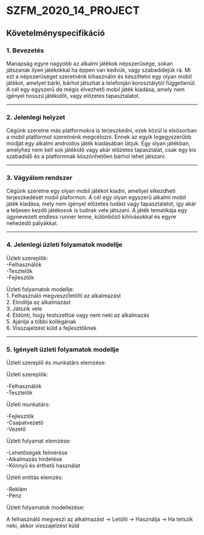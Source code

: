 # SZFM\_2020\_14\_PROJECT

## Követelményspecifikáció

### 1. Bevezetés

Manapság egyre nagyobb az alkalmi játékok népszerűsége, 
sokan játszanak ilyen játékokkal ha éppen van kedvük, 
vagy szabadidejük rá. Mi ezt a népszerűséget szeretnénk kihasználni 
és készíttetni egy olyan mobil játékot, amelyet bárki, 
bárhol játszhat a telefonján korosztálytól függetlenül.
A cél egy egyszerű de mégis élvezhető mobil játék kiadása, 
amely nem igényel hosszú játékidőt, vagy előzetes tapasztalatot.

---
### 2. Jelenlegi helyzet

Cégünk szeretne más platformokra is terjeszkedni,
ezek közül is elsősorban a mobil platformot szeretnénk megcélozni.
Ennek az egyik legegyszerűbb módját egy alkalmi androidos játék kiadásában látjuk. 
Egy olyan játékban, amelyhez nem kell sok játékidő vagy akár előzetes tapasztalat, 
csak egy kis szabadidő és a platformnak köszönhetően bárhol lehet játszani.

---
### 3. Vágyálom rendszer

Cégünk szeretne egy olyan mobil játékot kiadni, 
amellyel elkezdheti terjeszkedését mobil plaformon. 
A cél egy olyan egyszerű alkalmi mobil játék kiadása, 
mely nem igényel előzetes tudást vagy tapasztalatot, 
így akár a teljesen kezdő játékosok is tudnak vele játszani. 
A játék tematikája egy úgynevezett endless runner lenne, 
különböző kihívásokkal és egyre nehezedő pályákkal.

---
### 4. Jelenlegi üzleti folyamatok modellje
    
Üzleti szereplők:   
    -Felhasználók  
    -Tesztelők  
    -Fejlesztők  
        
Üzleti folyamatok modellje:   
    1. Felhasználó megveszi/letölti az alkalmazást  
    2. Elindítja az alkalmazást  
    3. Játszik vele  
    4. Eldönti, hogy testszettüe vagy nem neki az alkalmazás  
    5. Ajánlja a többi kollégának  
    6. Visszajelzést küld a fejlesztőknek  

---
### 5. Igényelt üzleti folyamatok modellje

Üzleti szereplő és munkatárs elemzése:  
	
Üzleti szereplők:  
		
-Felhasználók  
-Tesztelők  
			
Üzleti munkatárs:  
		
-Fejlesztők  
-Csapatvezető  
-Vezető  

Üzleti folyamat elemzése:  
	
-Lehetőségek felmérése  
-Alkalmazás hirdetése  
-Könnyű és érthető használat  
		
Üzleti entitás elemzés:  
	
-Reklám  
-Pénz  
	
Üzleti folyamatok modellezése:  
	
 A felhasználó megveszi az alkalmazást -> Letölti -> Használja -> Ha tetszik neki, akkor visszajelzést küld



